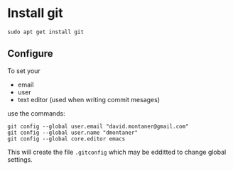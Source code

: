 Install git
===========

    sudo apt get install git


Configure
---------

To set your

- email
- user
- text editor (used when writing commit mesages)

use the commands: 

    git config --global user.email "david.montaner@gmail.com"
    git config --global user.name "dmontaner"
    git config --global core.editor emacs


This will create the file `.gitconfig` which may be edditted to change global settings.
